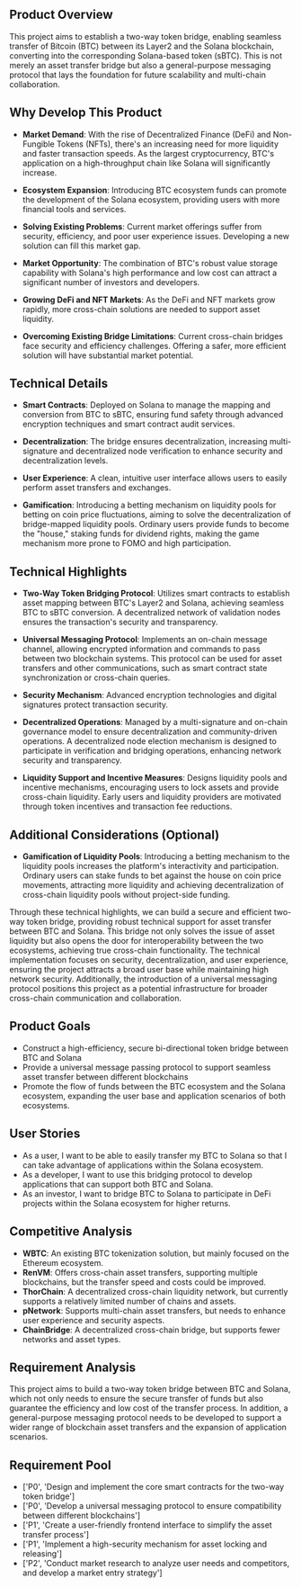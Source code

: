 
## Product Overview

This project aims to establish a two-way token bridge, enabling seamless transfer of Bitcoin (BTC) between its Layer2 and the Solana blockchain, converting into the corresponding Solana-based token (sBTC). This is not merely an asset transfer bridge but also a general-purpose messaging protocol that lays the foundation for future scalability and multi-chain collaboration.

## Why Develop This Product

- **Market Demand**: With the rise of Decentralized Finance (DeFi) and Non-Fungible Tokens (NFTs), there's an increasing need for more liquidity and faster transaction speeds. As the largest cryptocurrency, BTC's application on a high-throughput chain like Solana will significantly increase.

- **Ecosystem Expansion**: Introducing BTC ecosystem funds can promote the development of the Solana ecosystem, providing users with more financial tools and services.

- **Solving Existing Problems**: Current market offerings suffer from security, efficiency, and poor user experience issues. Developing a new solution can fill this market gap.

- **Market Opportunity**: The combination of BTC's robust value storage capability with Solana's high performance and low cost can attract a significant number of investors and developers.

- **Growing DeFi and NFT Markets**: As the DeFi and NFT markets grow rapidly, more cross-chain solutions are needed to support asset liquidity.

- **Overcoming Existing Bridge Limitations**: Current cross-chain bridges face security and efficiency challenges. Offering a safer, more efficient solution will have substantial market potential.

## Technical Details

- **Smart Contracts**: Deployed on Solana to manage the mapping and conversion from BTC to sBTC, ensuring fund safety through advanced encryption techniques and smart contract audit services.

- **Decentralization**: The bridge ensures decentralization, increasing multi-signature and decentralized node verification to enhance security and decentralization levels.

- **User Experience**: A clean, intuitive user interface allows users to easily perform asset transfers and exchanges.

- **Gamification**: Introducing a betting mechanism on liquidity pools for betting on coin price fluctuations, aiming to solve the decentralization of bridge-mapped liquidity pools. Ordinary users provide funds to become the "house," staking funds for dividend rights, making the game mechanism more prone to FOMO and high participation.

## Technical Highlights

- **Two-Way Token Bridging Protocol**: Utilizes smart contracts to establish asset mapping between BTC's Layer2 and Solana, achieving seamless BTC to sBTC conversion. A decentralized network of validation nodes ensures the transaction's security and transparency.

- **Universal Messaging Protocol**: Implements an on-chain message channel, allowing encrypted information and commands to pass between two blockchain systems. This protocol can be used for asset transfers and other communications, such as smart contract state synchronization or cross-chain queries.

- **Security Mechanism**: Advanced encryption technologies and digital signatures protect transaction security.

- **Decentralized Operations**: Managed by a multi-signature and on-chain governance model to ensure decentralization and community-driven operations. A decentralized node election mechanism is designed to participate in verification and bridging operations, enhancing network security and transparency.

- **Liquidity Support and Incentive Measures**: Designs liquidity pools and incentive mechanisms, encouraging users to lock assets and provide cross-chain liquidity. Early users and liquidity providers are motivated through token incentives and transaction fee reductions.

## Additional Considerations (Optional)

- **Gamification of Liquidity Pools**: Introducing a betting mechanism to the liquidity pools increases the platform's interactivity and participation. Ordinary users can stake funds to bet against the house on coin price movements, attracting more liquidity and achieving decentralization of cross-chain liquidity pools without project-side funding.

Through these technical highlights, we can build a secure and efficient two-way token bridge, providing robust technical support for asset transfer between BTC and Solana. This bridge not only solves the issue of asset liquidity but also opens the door for interoperability between the two ecosystems, achieving true cross-chain functionality. The technical implementation focuses on security, decentralization, and user experience, ensuring the project attracts a broad user base while maintaining high network security. Additionally, the introduction of a universal messaging protocol positions this project as a potential infrastructure for broader cross-chain communication and collaboration.



## Product Goals

- Construct a high-efficiency, secure bi-directional token bridge between BTC and Solana
- Provide a universal message passing protocol to support seamless asset transfer between different blockchains
- Promote the flow of funds between the BTC ecosystem and the Solana ecosystem, expanding the user base and application scenarios of both ecosystems.


## User Stories

- As a user, I want to be able to easily transfer my BTC to Solana so that I can take advantage of applications within the Solana ecosystem.
- As a developer, I want to use this bridging protocol to develop applications that can support both BTC and Solana.
- As an investor, I want to bridge BTC to Solana to participate in DeFi projects within the Solana ecosystem for higher returns.

## Competitive Analysis

- **WBTC**: An existing BTC tokenization solution, but mainly focused on the Ethereum ecosystem.
- **RenVM**: Offers cross-chain asset transfers, supporting multiple blockchains, but the transfer speed and costs could be improved.
- **ThorChain**: A decentralized cross-chain liquidity network, but currently supports a relatively limited number of chains and assets.
- **pNetwork**: Supports multi-chain asset transfers, but needs to enhance user experience and security aspects.
- **ChainBridge**: A decentralized cross-chain bridge, but supports fewer networks and asset types.

## Requirement Analysis

This project aims to build a two-way token bridge between BTC and Solana, which not only needs to ensure the secure transfer of funds but also guarantee the efficiency and low cost of the transfer process. In addition, a general-purpose messaging protocol needs to be developed to support a wider range of blockchain asset transfers and the expansion of application scenarios.

## Requirement Pool

- ['P0', 'Design and implement the core smart contracts for the two-way token bridge']
- ['P0', 'Develop a universal messaging protocol to ensure compatibility between different blockchains']
- ['P1', 'Create a user-friendly frontend interface to simplify the asset transfer process']
- ['P1', 'Implement a high-security mechanism for asset locking and releasing']
- ['P2', 'Conduct market research to analyze user needs and competitors, and develop a market entry strategy']
